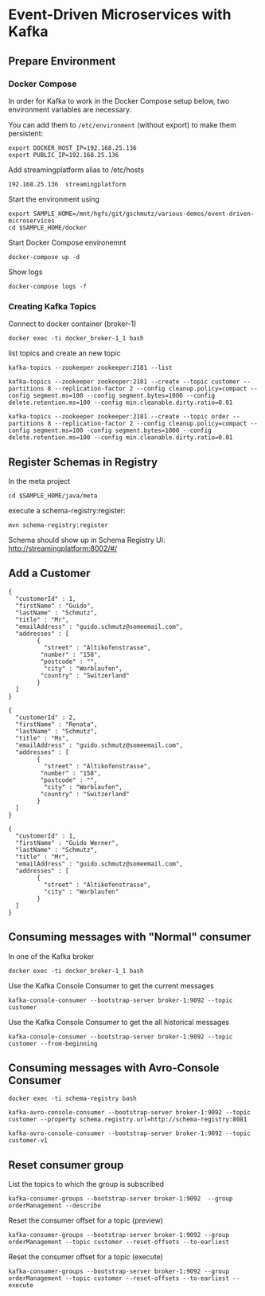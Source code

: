 # Event-Driven Microservices with Kafka

## Prepare Environment

### Docker Compose

In order for Kafka to work in the Docker Compose setup below, two environment variables are necessary.

You can add them to `/etc/environment` (without export) to make them persistent:

```
export DOCKER_HOST_IP=192.168.25.136
export PUBLIC_IP=192.168.25.136
```

Add streamingplatform alias to /etc/hosts

```
192.168.25.136	streamingplatform
```

Start the environment using 

```
export SAMPLE_HOME=/mnt/hgfs/git/gschmutz/various-demos/event-driven-microservices
cd $SAMPLE_HOME/docker
```

Start Docker Compose environemnt

```
docker-compose up -d
```

Show logs

```
docker-compose logs -f
```


### Creating Kafka Topics

Connect to docker container (broker-1)

```
docker exec -ti docker_broker-1_1 bash
```

list topics and create an new topic

```
kafka-topics --zookeeper zookeeper:2181 --list

kafka-topics --zookeeper zookeeper:2181 --create --topic customer --partitions 8 --replication-factor 2 --config cleanup.policy=compact --config segment.ms=100 --config segment.bytes=1000 --config delete.retention.ms=100 --config min.cleanable.dirty.ratio=0.01

kafka-topics --zookeeper zookeeper:2181 --create --topic order --partitions 8 --replication-factor 2 --config cleanup.policy=compact --config segment.ms=100 -config segment.bytes=1000 --config delete.retention.ms=100 --config min.cleanable.dirty.ratio=0.01
```

## Register Schemas in Registry

In the meta project

```
cd $SAMPLE_HOME/java/meta
```

execute a schema-registry:register:

```
mvn schema-registry:register
```

Schema should show up in Schema Registry UI: <http://streamingplatform:8002/#/>


## Add a Customer

```
{
  "customerId" : 1,
  "firstName" : "Guido",
  "lastName" : "Schmutz",
  "title" : "Mr",
  "emailAddress" : "guido.schmutz@someemail.com",
  "addresses" : [
  		{
  		  "street" : "Altikofenstrasse",
         "number" : "158",
         "postcode" : "",
		  "city" : "Worblaufen",
         "country" : "Switzerland"
  		}
  ]
}
```

```
{
  "customerId" : 2,
  "firstName" : "Renata",
  "lastName" : "Schmutz",
  "title" : "Ms",
  "emailAddress" : "guido.schmutz@someemail.com",
  "addresses" : [
  		{
  		  "street" : "Altikofenstrasse",
         "number" : "158",
         "postcode" : "",
		  "city" : "Worblaufen",
         "country" : "Switzerland"
  		}
  ]
}
```

```
{
  "customerId" : 1,
  "firstName" : "Guido Werner",
  "lastName" : "Schmutz",
  "title" : "Mr",
  "emailAddress" : "guido.schmutz@someemail.com",
  "addresses" : [
  		{
  		  "street" : "Altikofenstrasse",
  		  "city" : "Worblaufen"
  		}
  ]
}
```


## Consuming messages with "Normal" consumer

In one of the Kafka broker

```
docker exec -ti docker_broker-1_1 bash
```

Use the Kafka Console Consumer to get the current messages

```
kafka-console-consumer --bootstrap-server broker-1:9092 --topic customer
```

Use the Kafka Console Consumer to get the all historical messages

```
kafka-console-consumer --bootstrap-server broker-1:9092 --topic customer --from-beginning
```

## Consuming messages with Avro-Console Consumer

```
docker exec -ti schema-registry bash
```

```
kafka-avro-console-consumer --bootstrap-server broker-1:9092 --topic customer --property schema.registry.url=http://schema-registry:8081
```

```
kafka-avro-console-consumer --bootstrap-server broker-1:9092 --topic customer-v1 
```

## Reset consumer group

List the topics to which the group is subscribed

```
kafka-consumer-groups --bootstrap-server broker-1:9092  --group orderManagement --describe
```

Reset the consumer offset for a topic (preview)

```
kafka-consumer-groups --bootstrap-server broker-1:9092 --group orderManagement --topic customer --reset-offsets --to-earliest
```

Reset the consumer offset for a topic (execute)

```
kafka-consumer-groups --bootstrap-server broker-1:9092 --group orderManagement --topic customer --reset-offsets --to-earliest --execute
```
